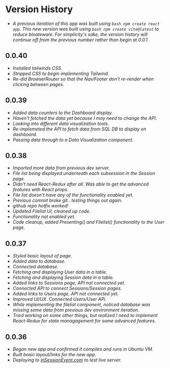# Version History

- _A previous iteration of this app was built using `bash npm create react app`. This new version was built using `bash npm create vite@latest` to reduce bloateware. For simplicity's sake, the version history will continue off from the previous number rather than begin at 0.0.1_

## 0.0.40

- _Installed tailwinds CSS._
- _Stripped CSS to begin implementing Tailwind._
- _Re-did BrowserRouter so that the Nav/Footer don't re-render when clicking between pages._

## 0.0.39

- _Added data counters to the Dashboard display._
- _Haven't fetched the data yet because I may need to change the API._
- _Looking into different data visualization tools._
- _Re-implemeted the API to fetch data from SQL DB to display on dashboard._
- _Passing data through to a Data Visualization component._

## 0.0.38

- _Imported more data from previous dev server._
- _File list being displayed underneath each subsession in the Session page._
- _Didn't need React-Redux after all. Was able to get the advanced features with React props._
- _File list doesn't have any of the functionality enabled yet._
- _Previous commit broke git.. testing things out again._
- _github repo hotfix worked!_
- _Updated Filelist UI, cleaned up code._
- _Functionality not enabled yet._
- _Code cleanup, added Presenting() and Filelist() functionality to the User page._

## 0.0.37

- _Styled basic layout of page._
- _Added data to database._
- _Connected database._
- _Fetching and displaying User data in a table._
- _Fetching and displaying Session data in a table._
- _Added links to Sessions page, API not connected yet._
- _Connected API to connect Sessions/Session pages._
- _Added links to Users page, API not connected yet._
- _Improved UI/UX. Connected Users/User APi._
- _While implementing the filelist component, noticed database was missing some data from previous dev environment iteration._
- _Tried working on some other things, but realized I need to implement React-Redux for state managagement for some advanced features._

## 0.0.36

- _Began new app and confirmed it compiles and runs in Ubuntu VM._
- _Built basic layout/links for the new app._
- _Deploying to [inSessionEvent.com](https://inSessionEvent.com) to test live server._
